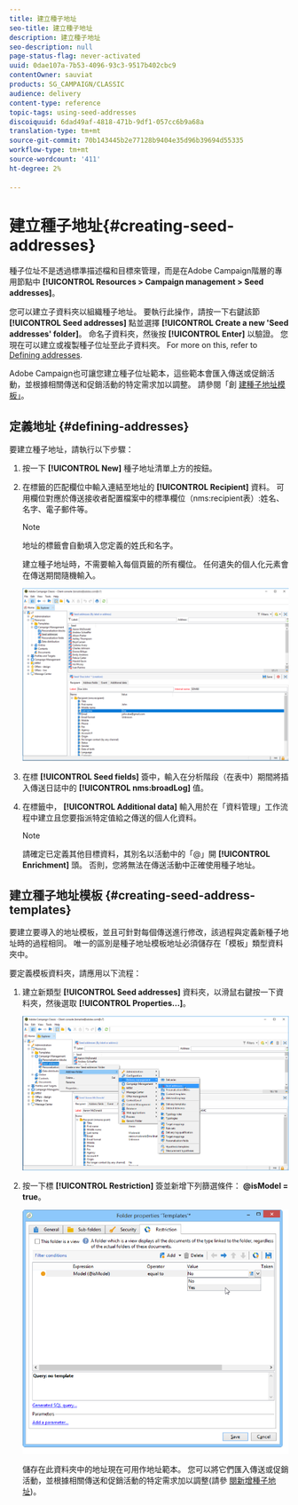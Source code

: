 ```yaml
---
title: 建立種子地址
seo-title: 建立種子地址
description: 建立種子地址
seo-description: null
page-status-flag: never-activated
uuid: 0dae107a-7b53-4096-93c3-9517b402cbc9
contentOwner: sauviat
products: SG_CAMPAIGN/CLASSIC
audience: delivery
content-type: reference
topic-tags: using-seed-addresses
discoiquuid: 6dad49af-4818-471b-9df1-057cc6b9a68a
translation-type: tm+mt
source-git-commit: 70b143445b2e77128b9404e35d96b39694d55335
workflow-type: tm+mt
source-wordcount: '411'
ht-degree: 2%

---
```



# 建立種子地址{#creating-seed-addresses}

種子位址不是透過標準描述檔和目標來管理，而是在Adobe Campaign階層的專用節點中 **[!UICONTROL Resources > Campaign management > Seed addresses]**。

您可以建立子資料夾以組織種子地址。 要執行此操作，請按一下右鍵該節 **[!UICONTROL Seed addresses]** 點並選擇 **[!UICONTROL Create a new 'Seed addresses' folder]**。 命名子資料夾，然後按 **[!UICONTROL Enter]** 以驗證。 您現在可以建立或複製種子位址至此子資料夾。 For more on this, refer to [Defining addresses](#defining-addresses).

Adobe Campaign也可讓您建立種子位址範本，這些範本會匯入傳送或促銷活動，並根據相關傳送和促銷活動的特定需求加以調整。 請參閱「創 [建種子地址模板」](#creating-seed-address-templates)。

## 定義地址 {#defining-addresses}

要建立種子地址，請執行以下步驟：

1. 按一下 **[!UICONTROL New]** 種子地址清單上方的按鈕。
1. 在標籤的匹配欄位中輸入連結至地址的 **[!UICONTROL Recipient]** 資料。 可用欄位對應於傳送接收者配置檔案中的標準欄位（nms:recipient表）:姓名、名字、電子郵件等。

   >[!NOTE]
   >
   >地址的標籤會自動填入您定義的姓氏和名字。
   >
   >建立種子地址時，不需要輸入每個頁籤的所有欄位。 任何遺失的個人化元素會在傳送期間隨機輸入。

   ![](assets/s_ncs_user_seedlist_new_address.png)

1. 在標 **[!UICONTROL Seed fields]** 簽中，輸入在分析階段（在表中）期間將插入傳送日誌中的 **[!UICONTROL nms:broadLog]** 值。

1. 在標籤中， **[!UICONTROL Additional data]** 輸入用於在「資料管理」工作流程中建立且您要指派特定值給之傳送的個人化資料。

   >[!NOTE]
   >
   >請確定已定義其他目標資料，其別名以活動中的「@」開 **[!UICONTROL Enrichment]** 頭。 否則，您將無法在傳送活動中正確使用種子地址。

## 建立種子地址模板 {#creating-seed-address-templates}

要建立要導入的地址模板，並且可針對每個傳送進行修改，該過程與定義新種子地址時的過程相同。 唯一的區別是種子地址模板地址必須儲存在「模板」類型資料夾中。

要定義模板資料夾，請應用以下流程：

1. 建立新類型 **[!UICONTROL Seed addresses]** 資料夾，以滑鼠右鍵按一下資料夾，然後選取 **[!UICONTROL Properties...]**。

   ![](assets/s_ncs_user_seedlist_template_folder.png)

1. 按一下標 **[!UICONTROL Restriction]** 簽並新增下列篩選條件： **@isModel = true**。

   ![](assets/s_ncs_user_seedlist_folder_is_model.png)

   儲存在此資料夾中的地址現在可用作地址範本。 您可以將它們匯入傳送或促銷活動，並根據相關傳送和促銷活動的特定需求加以調整(請參 [閱新增種子地址](../../delivery/using/adding-seed-addresses.md))。
